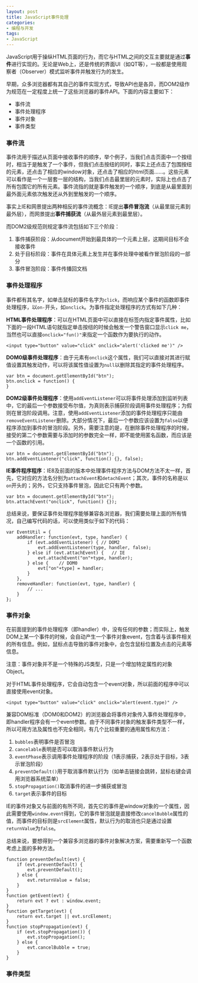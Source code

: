 ```yaml
---
layout: post
title: JavaScript事件处理
categories:
- 编程与开发
tags:
- JavaScript
---
```


JavaScript用于操纵HTML页面的行为，而它与HTML之间的交互主要就是通过**事件**进行实现的。无论是Web上，还是传统的界面UI（如QT等），一般都是使用观察者（Observer）模式监听事件并触发行为的发生。

早期，众多浏览器都有其自己的事件实现方式，导致API也是各异，而DOM2级作为规范在一定程度上统一了这些浏览器的事件API。下面的内容主要如下：

* 事件流
* 事件处理程序
* 事件对象
* 事件类型

### 事件流

事件流用于描述从页面中接收事件的顺序，举个例子，当我们点击页面中一个按纽时，相当于是触发了一个事件，但我们点击按纽的同时，事实上还点击了包围按纽的元素，还点击了相应的window对象，还点击了相应的html页面……。这些元素可以看作是一个一层套一层的结构，当我们点击最里层的元素时，实际上也点击了所有包围它的所有元素。事件流指的就是事件触发的一个顺序，到底是从最里面到最外面元素依次触发还从外到里触发的一个顺序。

事实上IE和网景提出两种相反的事件流概念：IE提出**事件冒泡流**（从最里层元素到最外层），而网景提出**事件捕获流**（从最外层元素到最里层）。

而DOM2级规范则规定事件流包括如下三个阶段：

1. 事件捕获阶段：从document开始到最具体的一个元素上层，这期间目标不会接收事件
2. 处于目标阶段：事件在具体元素上发生并在事件处理中被看作冒泡阶段的一部分
3. 事件冒泡阶段：事件传播回文档

### 事件处理程序

事件都有其名字，如单击鼠标的事件名字为`click`，而响应某个事件的函数即事件处理程序，以`on-`开头，如`onclick`。为事件指定处理程序的方式有如下几种：

**HTML事件处理程序**：可以在HTML页面中可以直接在标签内指定事件属性，比如下面的一段HTML语句就指定单击按纽的时候会触发一个警告窗口显示`click me`，当然也可以直接`onclick="fun()"`来指定一个函数作为要执行的动作。

    <input type="button" value="click" onclick="alert('clicked me')" />

**DOM0级事件处理程序**：由于元素有`onclick`这个属性，我们可以直接对其进行赋值设置其触发动作，可以将该属性值设置为`null`以删除其指定的事件处理程序。

    var btn = document.getElementById("btn");
    btn.onclick = function() {
    }

**DOM2级事件处理程序**：使用`addEventListener`可以将事件处理添加到监听列表中，它的最后一个参数接受布尔值，为真则表示捕获阶段调用事件处理程序；为假则在冒泡阶段调用。注意，使用`addEventListener`添加的事件处理程序只能由`removeEventListener`删除。大部分情况下，最后一个参数应该设置为`false`以便程序添加到事件的冒泡阶段。另外，需要注意的是，在删除事件处理程序的时候，接受的第二个参数需要与添加时的参数完全一样，即不能使用匿名函数，而应该是一个函数的引用。

    var btn = document.getElementById("btn");
    btn.addEventListener("click", function() {}, false);

**IE事件程序程序**：IE8及前面的版本中处理事件程序方法与DOM方法不太一样，首先，它对应的方法名分别为`attachEvent`和`detachEvent`；其次，事件的名称是以`on`开头的；另外，它只支持事件冒泡，因此它只有两个参数。

    var btn = document.getElementById("btn");
    btn.attachEvent("onclick", function() {});

总结来说，要保证事件处理程序能够兼容各浏览器，我们需要处理上面的所有情况，自己编写代码的话，可以使用类似于如下的代码：

    var EventUtil = {
        addHandler: function(evt, type, handler) {
            if (evt.addEventListener) { // DOM2
                evt.addEventListener(type, handler, false);
            } else if (evt.attachEvent) {   // IE
                evt.attachEvent("on"+type, handler);
            } else {    // DOM0
                evt["on"+type] = handler;
            }
        },
        removeHandler: function(evt, type, handler) {
            // ...
        }
    };

### 事件对象

在前面提到的事件处理程序（即handler）中，没有任何的参数；而实际上，触发DOM上某一个事件的时候，会自动产生一个事件对象event，包含着与该事件相关的所有信息。例如，鼠标点击导致的事件对象中，会包含鼠标位置及点击的元素等信息。

注意：事件对象并不是一个特殊的JS类型，只是一个增加特定属性的对象Object。

对于HTML事件处理程序，它会自动包含一个event对象，所以前面的程序中可以直接使用event对象。

    <input type="button" value="click" onclick="alert(event.type)" />

兼容DOM标准（DOM0和DOM2）的浏览器会将事件对象传入事件处理程序中，即handler程序会有一个event参数。由于不同事件对象的触发事件类型不一样，所以可用方法及属性也不完全相同，有几个比较重要的通用属性和方法：

1. `bubbles`表明事件是否冒泡
2. `cancelable`表明是否可以取消事件默认行为
3. `eventPhase`表示调用事件处理程序的阶段（1表示捕获，2表示处于目标，3表示冒泡阶段）
4. `preventDefault()`用于取消事件默认行为（如单击链接会跳转，鼠标右键会调用浏览器系统菜单）
5. `stopPropagation()`取消事件的进一步捕获或冒泡
6. `target`表示事件的目标

IE的事件对象又与前面的有所不同，首先它的事件是window对象的一个属性，因此需要使用`window.event`得到，它的事件冒泡就是直接修改`cancelBubble`属性的值，而事件的目标则是`srcElement`属性，默认行为的取消也只是通过设置`returnValue`为`false`。

总结来说，要想得到一个兼容多浏览器的事件对象解决方案，需要重新写一个函数考虑上面的多种方法。

    function preventDefault(evt) {
        if (evt.preventDefault) {
            evt.preventDefault();
        } else {
            evt.returnValue = false;
        }
    }
    function getEvent(evt) {
        return evt ? evt : window.event;
    }
    function getTarget(evt) {
        return evt.target || evt.srcElement;
    }
    function stopPropagation(evt) {
        if (evt.stopPropagation()) {
            evt.stopPropagation();
        } else {
            evt.cancelBubble = true;
        }
    }

### 事件类型

